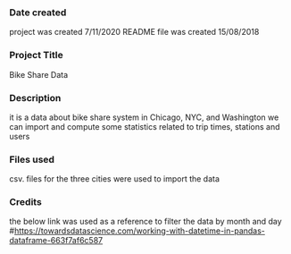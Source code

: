 ### Date created
project was created 7/11/2020
README file was created 15/08/2018

### Project Title
Bike Share Data

### Description
it is a data about bike share system in Chicago, NYC, and Washington
we can import and compute some statistics related to trip times, stations and users

### Files used
csv. files for the three cities were used to import the data

### Credits
the below link was used as a reference to filter the data by month and day 
#https://towardsdatascience.com/working-with-datetime-in-pandas-dataframe-663f7af6c587
